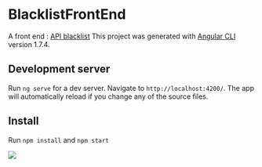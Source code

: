 # BlacklistFrontEnd

A front end : [API blacklist](https://github.com/JamesAndresCM/blacklists)
This project was generated with [Angular CLI](https://github.com/angular/angular-cli) version 1.7.4.

## Development server

Run `ng serve` for a dev server. Navigate to `http://localhost:4200/`. The app will automatically reload if you change any of the source files.

## Install
Run `npm install` and `npm start`

<img src="https://i.imgur.com/Ud0tYsW.png" />
